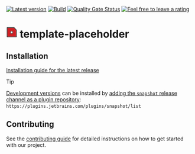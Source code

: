 [![Latest version](https://img.shields.io/jetbrains/plugin/v/pluginId?logo=jetbrains)](https://plugins.jetbrains.com/plugin/pluginId)
[![Build](https://img.shields.io/github/actions/workflow/status/xdev-software/template-placeholder/check-build.yml?branch=develop)](https://github.com/xdev-software/template-placeholder/actions/workflows/check-build.yml?query=branch%3Adevelop)
[![Quality Gate Status](https://sonarcloud.io/api/project_badges/measure?project=xdev-software_template-placeholder&metric=alert_status)](https://sonarcloud.io/dashboard?id=xdev-software_template-placeholder)
[![Feel free to leave a rating](https://img.shields.io/jetbrains/plugin/r/rating/pluginId?style=social&logo=jetbrains&label=Feel%20free%20to%20leave%20a%20rating)](https://plugins.jetbrains.com/plugin/pluginId/reviews)

# <img alt="Plugin icon" src="./src/main/resources/META-INF/pluginIcon.svg" height="30"> template-placeholder



## Installation
[Installation guide for the latest release](https://github.com/xdev-software/template-placeholder/releases/latest#Installation)

> [!TIP]  
> [Development versions](https://plugins.jetbrains.com/plugin/pluginId/versions/snapshot) can be installed by [adding the ``snapshot`` release channel as a plugin repository](https://www.jetbrains.com/help/idea/managing-plugins.html#repos):<br/>
> ``https://plugins.jetbrains.com/plugins/snapshot/list``

## Contributing
See the [contributing guide](./CONTRIBUTING.md) for detailed instructions on how to get started with our project.
